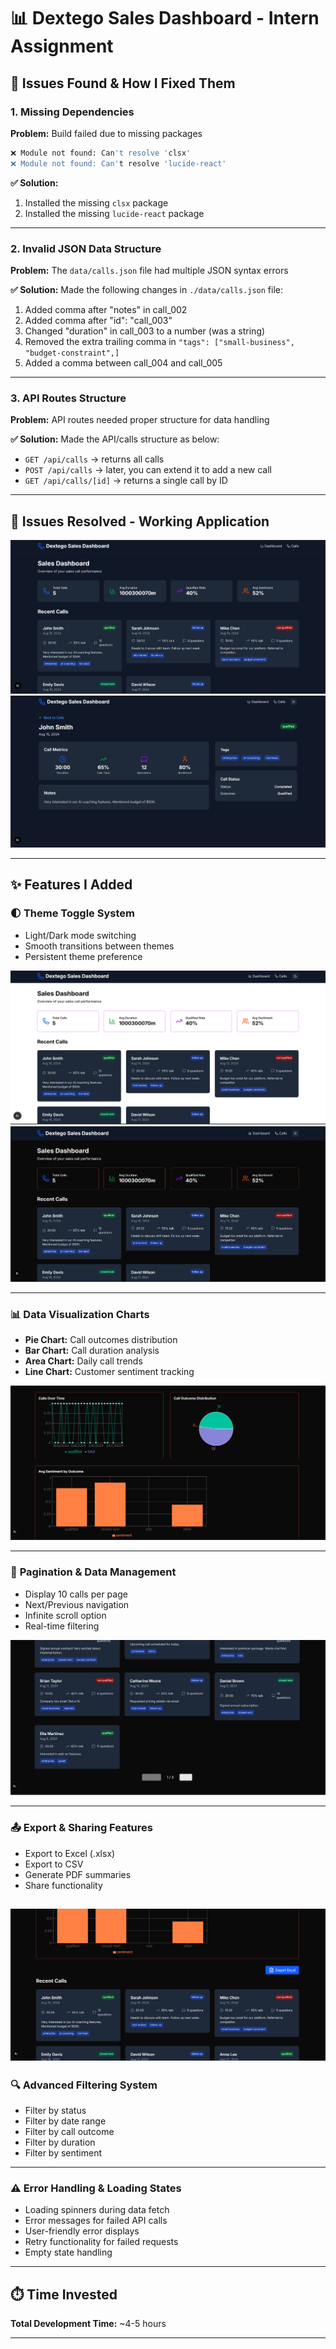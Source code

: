 # 📊 Dextego Sales Dashboard - Intern Assignment

## 🐛 Issues Found & How I Fixed Them

### 1. **Missing Dependencies**
**Problem:** Build failed due to missing packages
```bash
❌ Module not found: Can't resolve 'clsx'
❌ Module not found: Can't resolve 'lucide-react'
```

**✅ Solution:**
1. Installed the missing `clsx` package
2. Installed the missing `lucide-react` package

---

### 2. **Invalid JSON Data Structure**
**Problem:** The `data/calls.json` file had multiple JSON syntax errors

**✅ Solution:** Made the following changes in `./data/calls.json` file:
1. Added comma after "notes" in call_002
2. Added comma after "id": "call_003"  
3. Changed "duration" in call_003 to a number (was a string)
4. Removed the extra trailing comma in `"tags": ["small-business", "budget-constraint",]`
5. Added a comma between call_004 and call_005

---

### 3. **API Routes Structure**
**Problem:** API routes needed proper structure for data handling

**✅ Solution:** Made the API/calls structure as below:
- `GET /api/calls` → returns all calls
- `POST /api/calls` → later, you can extend it to add a new call  
- `GET /api/calls/[id]` → returns a single call by ID

---

## 📸 Issues Resolved - Working Application

![Working Dashboard](./screenshots/errorfixed.png)
![Working Dashboard](./screenshots/errorfixed2.png)

---

## ✨ Features I Added

### 🌓 **Theme Toggle System**
- Light/Dark mode switching
- Smooth transitions between themes
- Persistent theme preference

![Theme Toggle](./screenshots/lightmood.png)
![Dark Mode](./screenshots/darkmood.png)

---

### 📊 **Data Visualization Charts**
- **Pie Chart:** Call outcomes distribution
- **Bar Chart:** Call duration analysis
- **Area Chart:** Daily call trends
- **Line Chart:** Customer sentiment tracking

![Charts Dashboard](./screenshots/charts.png)

---

### 📄 **Pagination & Data Management**
- Display 10 calls per page
- Next/Previous navigation
- Infinite scroll option
- Real-time filtering

![Pagination Overview](./screenshots/pagination.png)

---

### 📤 **Export & Sharing Features**
- Export to Excel (.xlsx)
- Export to CSV
- Generate PDF summaries
- Share functionality

![export Overview](./screenshots/export.png)
---


### 🔍 **Advanced Filtering System**
- Filter by status
- Filter by date range
- Filter by call outcome
- Filter by duration
- Filter by sentiment

---

### ⚠️ **Error Handling & Loading States**
- Loading spinners during data fetch
- Error messages for failed API calls
- User-friendly error displays
- Retry functionality for failed requests
- Empty state handling

---

## ⏱️ Time Invested
**Total Development Time:** ~4-5 hours

---


